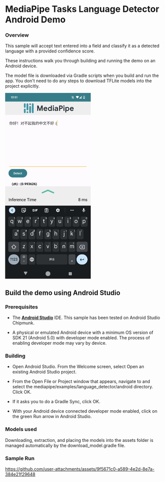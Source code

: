 # MediaPipe Tasks Language Detector Android Demo

### Overview

This sample will accept text entered into a field and classify it as a detected language with a provided confidence score.

These instructions walk you through building and running the demo on an Android
device.

The model file is downloaded via Gradle scripts when you build and run the
app. You don't need to do any steps to download TFLite models into the project
explicitly.


![Language Detector Demo](language_detector.png?raw=true "Language Detector Demo")

## Build the demo using Android Studio

### Prerequisites

* The **[Android Studio](https://developer.android.com/studio/index.html)** IDE.
  This sample has been tested on Android Studio Chipmunk.

* A physical or emulated Android device with a minimum OS version of SDK 21
  (Android 5.0) with developer mode enabled. The process of enabling
  developer mode may vary by device.

### Building

* Open Android Studio. From the Welcome screen, select Open an existing
    Android Studio project.

* From the Open File or Project window that appears, navigate to and select
    the mediapipe/examples/language_detector/android directory.
    Click OK.

* If it asks you to do a Gradle Sync, click OK.

* With your Android device connected developer mode
    enabled, click on the green Run arrow in Android Studio.

### Models used

Downloading, extraction, and placing the models into the assets folder is
managed automatically by the download_model.gradle file.

### Sample Run


https://github.com/user-attachments/assets/9f5671c0-a589-4e2d-8e7a-384e21f29648

